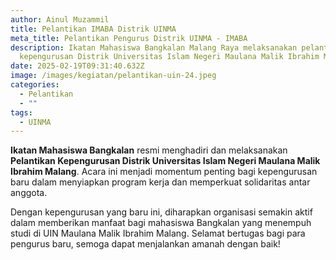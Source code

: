 ```yaml
---
author: Ainul Muzammil
title: Pelantikan IMABA Distrik UINMA
meta_title: Pelantikan Pengurus Distrik UINMA - IMABA
description: Ikatan Mahasiswa Bangkalan Malang Raya melaksanakan pelantikan
  kepengurusan Distrik Universitas Islam Negeri Maulana Malik Ibrahim Malang.
date: 2025-02-19T09:31:40.632Z
image: /images/kegiatan/pelantikan-uin-24.jpeg
categories:
  - Pelantikan
  - ""
tags:
  - UINMA
---
```

**Ikatan Mahasiswa Bangkalan** resmi menghadiri dan melaksanakan **Pelantikan Kepengurusan Distrik Universitas Islam Negeri Maulana Malik Ibrahim Malang**. Acara ini menjadi momentum penting bagi kepengurusan baru dalam menyiapkan program kerja dan memperkuat solidaritas antar anggota.

Dengan kepengurusan yang baru ini, diharapkan organisasi semakin aktif dalam memberikan manfaat bagi mahasiswa Bangkalan yang menempuh studi di UIN Maulana Malik Ibrahim Malang. Selamat bertugas bagi para pengurus baru, semoga dapat menjalankan amanah dengan baik!